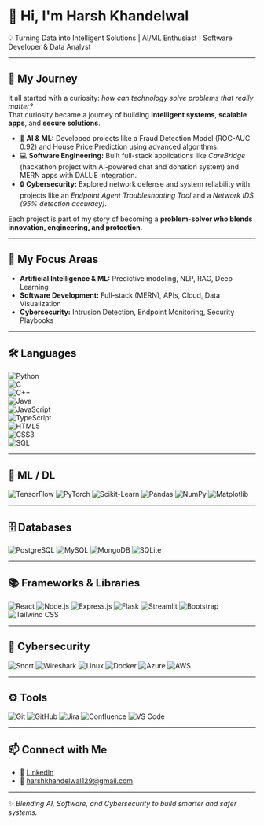 # 👋 Hi, I'm Harsh Khandelwal  

💡 Turning Data into Intelligent Solutions | AI/ML Enthusiast | Software Developer & Data Analyst

---

## 🚀 My Journey  

It all started with a curiosity: *how can technology solve problems that really matter?*  
That curiosity became a journey of building **intelligent systems**, **scalable apps**, and **secure solutions**.  

- 🔬 **AI & ML:** Developed projects like a Fraud Detection Model (ROC-AUC 0.92) and House Price Prediction using advanced algorithms.  
- 💻 **Software Engineering:** Built full-stack applications like *CareBridge* (hackathon project with AI-powered chat and donation system) and MERN apps with DALL·E integration.  
- 🔒 **Cybersecurity:** Explored network defense and system reliability with projects like an *Endpoint Agent Troubleshooting Tool* and a *Network IDS (95% detection accuracy)*.  

Each project is part of my story of becoming a **problem-solver who blends innovation, engineering, and protection**.  

---

## 🎯 My Focus Areas  

- **Artificial Intelligence & ML:** Predictive modeling, NLP, RAG, Deep Learning  
- **Software Development:** Full-stack (MERN), APIs, Cloud, Data Visualization  
- **Cybersecurity:** Intrusion Detection, Endpoint Monitoring, Security Playbooks  

---

## 🛠️ Languages  

![Python](https://img.shields.io/badge/Python-3776AB?style=for-the-badge&logo=python&logoColor=white)  
![C](https://img.shields.io/badge/C-A8B9CC?style=for-the-badge&logo=c&logoColor=black)  
![C++](https://img.shields.io/badge/C++-00599C?style=for-the-badge&logo=cplusplus&logoColor=white)  
![Java](https://img.shields.io/badge/Java-007396?style=for-the-badge&logo=java&logoColor=white)  
![JavaScript](https://img.shields.io/badge/JavaScript-F7DF1E?style=for-the-badge&logo=javascript&logoColor=black)  
![TypeScript](https://img.shields.io/badge/TypeScript-3178C6?style=for-the-badge&logo=typescript&logoColor=white)  
![HTML5](https://img.shields.io/badge/HTML5-E34F26?style=for-the-badge&logo=html5&logoColor=white)  
![CSS3](https://img.shields.io/badge/CSS3-1572B6?style=for-the-badge&logo=css3&logoColor=white)  
![SQL](https://img.shields.io/badge/SQL-003B57?style=for-the-badge&logo=postgresql&logoColor=white)  


---

## 🤖 ML / DL  

![TensorFlow](https://img.shields.io/badge/TensorFlow-FF6F00?style=for-the-badge&logo=tensorflow&logoColor=white) ![PyTorch](https://img.shields.io/badge/PyTorch-EE4C2C?style=for-the-badge&logo=pytorch&logoColor=white) ![Scikit-Learn](https://img.shields.io/badge/Scikit--Learn-F7931E?style=for-the-badge&logo=scikitlearn&logoColor=white) ![Pandas](https://img.shields.io/badge/Pandas-150458?style=for-the-badge&logo=pandas&logoColor=white) ![NumPy](https://img.shields.io/badge/Numpy-013243?style=for-the-badge&logo=numpy&logoColor=white) ![Matplotlib](https://img.shields.io/badge/Matplotlib-11557c?style=for-the-badge&logo=plotly&logoColor=white)  

---

## 🗄️ Databases  

![PostgreSQL](https://img.shields.io/badge/PostgreSQL-336791?style=for-the-badge&logo=postgresql&logoColor=white) ![MySQL](https://img.shields.io/badge/MySQL-4479A1?style=for-the-badge&logo=mysql&logoColor=white) ![MongoDB](https://img.shields.io/badge/MongoDB-47A248?style=for-the-badge&logo=mongodb&logoColor=white) ![SQLite](https://img.shields.io/badge/SQLite-07405E?style=for-the-badge&logo=sqlite&logoColor=white)  

---

## 📚 Frameworks & Libraries  

![React](https://img.shields.io/badge/React-20232A?style=for-the-badge&logo=react&logoColor=61DAFB) ![Node.js](https://img.shields.io/badge/Node.js-43853D?style=for-the-badge&logo=node-dot-js&logoColor=white) ![Express.js](https://img.shields.io/badge/Express.js-404D59?style=for-the-badge) ![Flask](https://img.shields.io/badge/Flask-000000?style=for-the-badge&logo=flask&logoColor=white) ![Streamlit](https://img.shields.io/badge/Streamlit-FF4B4B?style=for-the-badge&logo=streamlit&logoColor=white) ![Bootstrap](https://img.shields.io/badge/Bootstrap-563D7C?style=for-the-badge&logo=bootstrap&logoColor=white) ![Tailwind CSS](https://img.shields.io/badge/TailwindCSS-06B6D4?style=for-the-badge&logo=tailwindcss&logoColor=white)  

---

## 🔐 Cybersecurity  

![Snort](https://img.shields.io/badge/Snort-E34F26?style=for-the-badge&logo=snort&logoColor=white) ![Wireshark](https://img.shields.io/badge/Wireshark-1679A7?style=for-the-badge&logo=wireshark&logoColor=white) ![Linux](https://img.shields.io/badge/Linux-FCC624?style=for-the-badge&logo=linux&logoColor=black) ![Docker](https://img.shields.io/badge/Docker-2496ED?style=for-the-badge&logo=docker&logoColor=white) ![Azure](https://img.shields.io/badge/Azure-0078D4?style=for-the-badge&logo=microsoftazure&logoColor=white) ![AWS](https://img.shields.io/badge/AWS-232F3E?style=for-the-badge&logo=amazonaws&logoColor=white)  

---

## ⚙️ Tools  

![Git](https://img.shields.io/badge/Git-F05032?style=for-the-badge&logo=git&logoColor=white) ![GitHub](https://img.shields.io/badge/GitHub-181717?style=for-the-badge&logo=github&logoColor=white) ![Jira](https://img.shields.io/badge/Jira-0052CC?style=for-the-badge&logo=jira&logoColor=white) ![Confluence](https://img.shields.io/badge/Confluence-172B4D?style=for-the-badge&logo=confluence&logoColor=white) ![VS Code](https://img.shields.io/badge/VSCode-007ACC?style=for-the-badge&logo=visualstudiocode&logoColor=white)  

---

## 📫 Connect with Me  

- 💼 [LinkedIn](https://www.linkedin.com/in/harsh-khandelwal-993212295/)
- 📧 harshkhandelwal129@gmail.com  

---

✨ *Blending AI, Software, and Cybersecurity to build smarter and safer systems.*  
